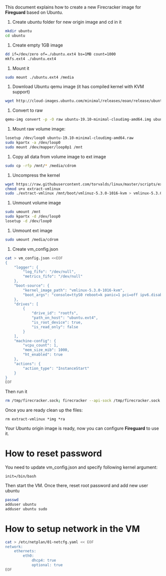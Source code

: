 This document explains how to create a new Firecracker image for **Fireguard** based on Ubuntu.

1. Create ubuntu folder for new origin image and cd in it
```bash
mkdir ubuntu
cd ubuntu
```
1. Create empty 1GB image
```bash
dd if=/dev/zero of=./ubuntu.ext4 bs=1MB count=1000
mkfs.ext4 ./ubuntu.ext4
```
1. Mount it
```bash
sudo mount ./ubuntu.ext4 /media
```
1. Download Ubuntu qemu image (it has compiled kernel with KVM support)
```bash
wget http://cloud-images.ubuntu.com/minimal/releases/eoan/release/ubuntu-19.10-minimal-cloudimg-amd64.img
```
1. Convert to raw
```bash
qemu-img convert -p -O raw ubuntu-19.10-minimal-cloudimg-amd64.img ubuntu-19.10-minimal-cloudimg-amd64.raw
```
1. Mount raw volume image:
```bash
losetup /dev/loop0 ubuntu-19.10-minimal-cloudimg-amd64.raw
sudo kpartx -a /dev/loop0
sudo mount /dev/mapper/loop0p1 /mnt
```
1. Copy all data from volume image to ext image
```bash
sudo cp -rfp /mnt/* /media/cdrom
```
1. Uncompress the kernel
```bash
wget https://raw.githubusercontent.com/torvalds/linux/master/scripts/extract-vmlinux
chmod u+x extract-vmlinux
sudo ./extract-vmlinux /mnt/boot/vmlinuz-5.3.0-1016-kvm > vmlinux-5.3.0-1016-kvm
```
1. Unmount volume image
```bash
sudo umount /mnt
sudo kpartx -d /dev/loop0
losetup -d /dev/loop0
```
1. Unmount ext image
```bash
sudo umount /media/cdrom
```
1. Create vm_config.json
```bash
cat > vm_config.json <<EOF
{
    "logger": {
        "log_fifo": "/dev/null",
        "metrics_fifo": "/dev/null"
    },
    "boot-source": {
        "kernel_image_path": "vmlinux-5.3.0-1016-kvm",
        "boot_args": "console=ttyS0 reboot=k panic=1 pci=off ipv6.disable=1 raid=noautodetect"
    },
    "drives": [
        {
            "drive_id": "rootfs",
            "path_on_host": "ubuntu.ext4",
            "is_root_device": true,
            "is_read_only": false
        }
    ],
    "machine-config": {
        "vcpu_count": 1,
        "mem_size_mib": 1000,
        "ht_enabled": true
    },
    "actions": {
        "action_type": "InstanceStart"
    }
}
EOF
```
Then run it
```bash
rm /tmp/firecracker.sock; firecracker --api-sock /tmp/firecracker.sock --config-file vm_config.json
```

Once you are ready clean up the files:

```
rm extract-vmlinux *img *ra
```

Your Ubuntu origin image is ready, now you can configure **Fireguard** to use it.

# How to reset password

You need to update vm_config.json and specify following kernel argument:

```
init=/bin/bash
```

Then start the VM. Once there, reset root password and add new user ubuntu

```bash
passwd
adduser ubuntu
adduser ubuntu sudo
```

# How to setup network in the VM

```bash
cat > /etc/netplan/01-netcfg.yaml << EOF
network:
    ethernets:
        eth0:
            dhcp4: true
            optional: true
EOF
```

